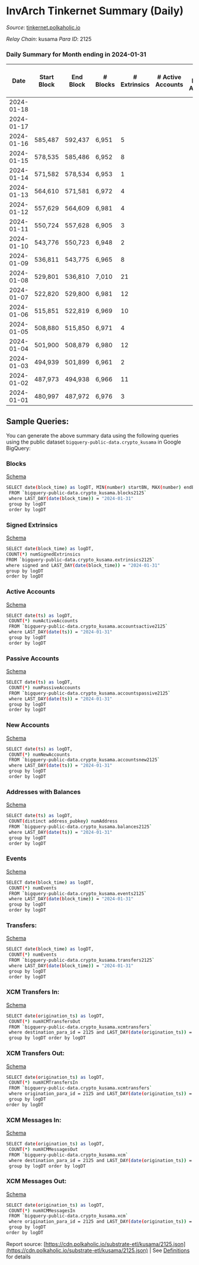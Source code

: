 # InvArch Tinkernet Summary (Daily)

_Source_: [tinkernet.polkaholic.io](https://tinkernet.polkaholic.io)

*Relay Chain*: kusama
*Para ID*: 2125



### Daily Summary for Month ending in 2024-01-31


| Date    | Start Block | End Block | # Blocks | # Extrinsics | # Active Accounts | # Passive Accounts | # New Accounts | # Addresses | # Events  | # Transfers ($USD) | # XCM Transfers In ($USD) | # XCM Transfers Out ($USD) | # XCM In | # XCM Out | Issues |
|---------|-------------|-----------|----------|--------------|-------------------|--------------------|----------------|-------------|-----------|--------------------|---------------------------|----------------------------|----------|-----------|--------|
| 2024-01-18 |  |  |  |  |  |  |  |  |  |   |   |   |  |  |  |
| 2024-01-17 |  |  |  |  |  |  |  | 1,387 |  |   |   |   |  |  |  |
| 2024-01-16 | 585,487 | 592,437 | 6,951 | 5 |  |  |  | 1,386 | 14,073 | 124  |   |   |  |  |  |
| 2024-01-15 | 578,535 | 585,486 | 6,952 | 8 |  |  |  | 1,386 | 14,165 | 193  | 20  |   | 17 | 4 |  |
| 2024-01-14 | 571,582 | 578,534 | 6,953 | 1 |  |  |  | 1,386 | 13,947 | 30  | 23  |   | 23 | 5 |  |
| 2024-01-13 | 564,610 | 571,581 | 6,972 | 4 |  |  |  | 1,386 | 14,079 | 103  | 19  |   | 16 | 6 |  |
| 2024-01-12 | 557,629 | 564,609 | 6,981 | 4 |  |  |  | 1,386 | 14,120 | 120  | 17  |   | 14 | 1 |  |
| 2024-01-11 | 550,724 | 557,628 | 6,905 | 3 |  |  |  | 1,386 | 13,902 | 65  | 16  |   | 15 | 4 |  |
| 2024-01-10 | 543,776 | 550,723 | 6,948 | 2 |  |  |  | 1,386 | 13,975 | 60  | 25  |   | 25 | 7 |  |
| 2024-01-09 | 536,811 | 543,775 | 6,965 | 8 |  |  |  | 1,386 | 14,109 | 123  | 36  |   | 37 | 38 |  |
| 2024-01-08 | 529,801 | 536,810 | 7,010 | 21 |  |  |  | 1,386 | 14,425 | 257  | 51  |   | 42 | 9 |  |
| 2024-01-07 | 522,820 | 529,800 | 6,981 | 12 |  |  |  | 1,383 | 14,239 | 186  | 1  |   | 1 |  |  |
| 2024-01-06 | 515,851 | 522,819 | 6,969 | 10 |  |  |  | 1,382 | 14,271 | 243  |   |   |  | 3 |  |
| 2024-01-05 | 508,880 | 515,850 | 6,971 | 4 |  |  |  | 1,382 | 14,073 | 95  | 1  |   |  | 4 |  |
| 2024-01-04 | 501,900 | 508,879 | 6,980 | 12 |  |  |  | 1,382 | 14,300 | 239  | 4  |   | 4 | 7 |  |
| 2024-01-03 | 494,939 | 501,899 | 6,961 | 2 |  |  |  | 1,382 | 14,002 | 60  | 5  |   | 6 | 3 |  |
| 2024-01-02 | 487,973 | 494,938 | 6,966 | 11 |  |  |  | 1,382 | 14,317 | 284  | 5  |   | 4 | 2 |  |
| 2024-01-01 | 480,997 | 487,972 | 6,976 | 3 |  |  |  | 1,382 | 14,069 | 90  | 7  |   | 6 | 1 |  |

## Sample Queries:
You can generate the above summary data using the following queries using the public dataset `bigquery-public-data.crypto_kusama` in Google BigQuery:


### Blocks 

[Schema](https://github.com/colorfulnotion/substrate-etl/blob/main/schema/blocks.json)

```bash
SELECT date(block_time) as logDT, MIN(number) startBN, MAX(number) endBN, COUNT(*) numBlocks 
 FROM `bigquery-public-data.crypto_kusama.blocks2125`  
 where LAST_DAY(date(block_time)) = "2024-01-31" 
 group by logDT 
 order by logDT
```

### Signed Extrinsics 

[Schema](https://github.com/colorfulnotion/substrate-etl/blob/main/schema/extrinsics.json)

```bash
SELECT date(block_time) as logDT, 
COUNT(*) numSignedExtrinsics 
FROM `bigquery-public-data.crypto_kusama.extrinsics2125`  
where signed and LAST_DAY(date(block_time)) = "2024-01-31" 
group by logDT 
order by logDT
```

### Active Accounts 

[Schema](https://github.com/colorfulnotion/substrate-etl/blob/main/schema/accountsactive.json)

```bash
SELECT date(ts) as logDT, 
 COUNT(*) numActiveAccounts 
 FROM `bigquery-public-data.crypto_kusama.accountsactive2125` 
 where LAST_DAY(date(ts)) = "2024-01-31" 
 group by logDT 
 order by logDT
```

### Passive Accounts 

[Schema](https://github.com/colorfulnotion/substrate-etl/blob/main/schema/accountspassive.json)

```bash
SELECT date(ts) as logDT, 
 COUNT(*) numPassiveAccounts 
 FROM `bigquery-public-data.crypto_kusama.accountspassive2125` 
 where LAST_DAY(date(ts)) = "2024-01-31" 
 group by logDT 
 order by logDT
```

### New Accounts 

[Schema](https://github.com/colorfulnotion/substrate-etl/blob/main/schema/accountsnew.json)

```bash
SELECT date(ts) as logDT, 
 COUNT(*) numNewAccounts 
 FROM `bigquery-public-data.crypto_kusama.accountsnew2125` 
 where LAST_DAY(date(ts)) = "2024-01-31" 
 group by logDT
 order by logDT
```

### Addresses with Balances 

[Schema](https://github.com/colorfulnotion/substrate-etl/blob/main/schema/balances.json)

```bash
SELECT date(ts) as logDT,
 COUNT(distinct address_pubkey) numAddress 
 FROM `bigquery-public-data.crypto_kusama.balances2125` 
 where LAST_DAY(date(ts)) = "2024-01-31" 
 group by logDT 
 order by logDT
```

### Events 

[Schema](https://github.com/colorfulnotion/substrate-etl/blob/main/schema/events.json)

```bash
SELECT date(block_time) as logDT, 
 COUNT(*) numEvents 
 FROM `bigquery-public-data.crypto_kusama.events2125` 
 where LAST_DAY(date(block_time)) = "2024-01-31" 
 group by logDT 
 order by logDT
```

### Transfers:

[Schema](https://github.com/colorfulnotion/substrate-etl/blob/main/schema/transfers.json)

```bash
SELECT date(block_time) as logDT, 
 COUNT(*) numEvents 
 FROM `bigquery-public-data.crypto_kusama.transfers2125` 
 where LAST_DAY(date(block_time)) = "2024-01-31" 
 group by logDT 
 order by logDT
```

### XCM Transfers In: 

[Schema](https://github.com/colorfulnotion/substrate-etl/blob/main/schema/xcmtransfers.json)

```bash
SELECT date(origination_ts) as logDT, 
 COUNT(*) numXCMTransfersOut 
 FROM `bigquery-public-data.crypto_kusama.xcmtransfers` 
 where destination_para_id = 2125 and LAST_DAY(date(origination_ts)) = "2024-01-31" 
 group by logDT order by logDT
```

### XCM Transfers Out: 

[Schema](https://github.com/colorfulnotion/substrate-etl/blob/main/schema/xcmtransfers.json)

```bash
SELECT date(origination_ts) as logDT, 
 COUNT(*) numXCMTransfersIn 
 FROM `bigquery-public-data.crypto_kusama.xcmtransfers` 
 where origination_para_id = 2125 and LAST_DAY(date(origination_ts)) = "2024-01-31" 
 group by logDT 
order by logDT
```

### XCM Messages In: 

[Schema](https://github.com/colorfulnotion/substrate-etl/blob/main/schema/xcm.json)

```bash
SELECT date(origination_ts) as logDT, 
 COUNT(*) numXCMMessagesOut 
 FROM `bigquery-public-data.crypto_kusama.xcm` 
 where destination_para_id = 2125 and LAST_DAY(date(origination_ts)) = "2024-01-31" 
 group by logDT order by logDT
```

### XCM Messages Out: 

[Schema](https://github.com/colorfulnotion/substrate-etl/blob/main/schema/xcm.json)

```bash
SELECT date(origination_ts) as logDT, 
 COUNT(*) numXCMMessagesIn 
 FROM `bigquery-public-data.crypto_kusama.xcm` 
 where origination_para_id = 2125 and LAST_DAY(date(origination_ts)) = "2024-01-31" 
 group by logDT 
order by logDT
```


Report source: [https://cdn.polkaholic.io/substrate-etl/kusama/2125.json](https://cdn.polkaholic.io/substrate-etl/kusama/2125.json) | See [Definitions](/DEFINITIONS.md) for details
